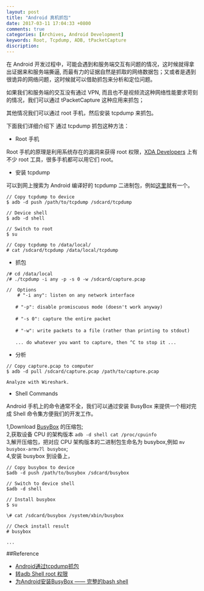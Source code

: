 ```yaml
---
layout: post
title: "Android 真机抓包"
date: 2017-03-11 17:04:33 +0800
comments: true
categories: [Archives, Android Development] 
keywords: Root, Tcpdump, ADB, tPacketCapture 
discription: 
---
```

在 Android 开发过程中，可能会遇到和服务端交互有问题的情况，这时候就得拿出证据来和服务端撕逼, 而最有力的证据自然是抓取的网络数据包；又或者是遇到很诡异的网络问题，这时候就可以借助抓包来分析和定位问题。

如果我们和服务端的交互没有通过 VPN, 而且也不是视频流这种网络性能要求苛刻的情况，我们可以通过 tPacketCapture 这种应用来抓包；

其他情况我们可以通过 root 手机，然后安装 tcpdump 来抓包。

下面我们详细介绍下 通过 tcpdump 抓包这种方法：

* Root 手机

Root 手机的原理是利用系统存在的漏洞来获得 root 权限，[XDA Developers](https://forum.xda-developers.com/) 上有不少 root 工具，很多手机都可以用它们 root。

* 安装 tcpdump

可以到网上搜索为 Android 编译好的 tcpdump 二进制包，例如[这里](http://www.strazzere.com/android/tcpdump)就有一个。

```
// Copy tcpdump to device
$ adb -d push /path/to/tcpdump /sdcard/tcpdump

// Device shell
$ adb -d shell

// Switch to root
$ su

// Copy tcpdump to /data/local/
# cat /sdcard/tcpdump /data/local/tcpdump
```
<!--more-->
* 抓包

```
/# cd /data/local
/# ./tcpdump -i any -p -s 0 -w /sdcard/capture.pcap

//  Options
    # "-i any": listen on any network interface

　　# "-p": disable promiscuous mode (doesn't work anyway)

　　# "-s 0": capture the entire packet

　　# "-w": write packets to a file (rather than printing to stdout)

　　... do whatever you want to capture, then ^C to stop it ...
```

* 分析

```
// Copy capture.pcap to computer
$ adb -d pull /sdcard/capture.pcap /path/to/capture.pcap

Analyze with Wireshark.
```

* Shell Commands

Android 手机上的命令通常不全，我们可以通过安装 BusyBox 来提供一个相对完成 Shell 命令集方便我们的开发工作。

1,Download [BusyBox](http://www.busybox.net/downloads/binaries) 的压缩包;  
2,获取设备 CPU 的架构版本 `adb -d shell cat /proc/cpuinfo `  
3,解开压缩包，把对应 CPU 架构版本的二进制包生命名为 busybox,例如 `mv busybox-armv7l busybox`;  
4,安装 busybox 到设备上，  

```
// Copy busybox to device
$adb -d push /path/to/busybox /sdcard/busybox

// Switch to device shell
$adb -d shell

// Install busybox
$ su

\# cat /sdcard/busybox /system/xbin/busybox

// Check install result
# busybox 

...
```

##Reference

* [Android通过tcpdump抓包](http://www.cnblogs.com/likwo/archive/2012/09/06/2673944.html)  
* [转adb Shell root 权限](http://www.cnblogs.com/blues_/p/3582097.html)  
* [为Android安装BusyBox —— 完整的bash shell](http://www.cnblogs.com/xiaowenji/archive/2011/03/12/1982309.html)  
